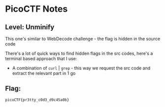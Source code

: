 # PicoCTF Notes
## Level: Unminify

This one's similar to WebDecode challenge - the flag is hidden in the source code

There's a lot of quick ways to find hidden flags in the src codes, here's a terminal based approach that I use:

 - A combination of `curl` | `grep` - this way we request the src code and extract the relevant part in 1 go


## Flag:
``` picoCTF{pr3tty_c0d3_d9c45a0b} ```